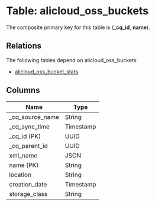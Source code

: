 # Table: alicloud_oss_buckets

The composite primary key for this table is (**_cq_id**, **name**).

## Relations

The following tables depend on alicloud_oss_buckets:
  - [alicloud_oss_bucket_stats](alicloud_oss_bucket_stats.md)

## Columns

| Name          | Type          |
| ------------- | ------------- |
|_cq_source_name|String|
|_cq_sync_time|Timestamp|
|_cq_id (PK)|UUID|
|_cq_parent_id|UUID|
|xml_name|JSON|
|name (PK)|String|
|location|String|
|creation_date|Timestamp|
|storage_class|String|